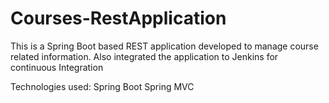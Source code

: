 # Courses-RestApplication

This is a Spring Boot based REST application developed to manage course related information.
Also integrated the application to Jenkins for continuous Integration

Technologies used:
Spring Boot
Spring MVC

